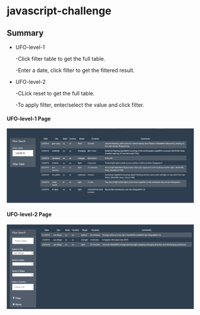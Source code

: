 # javascript-challenge

## Summary

* UFO-level-1

	-Click filter table to get the full table.
	
	-Enter a date, click filter to get the filtered result.

* UFO-level-2 

	-CLick reset to get the full table.

	-To apply filter, enter/select the value and click filter.

#### UFO-level-1 Page
![UFO-level-1](filtered-1.png)

#### UFO-level-2 Page
![UFO-level-1](filtered-2.png)

